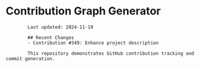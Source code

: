 # Contribution Graph Generator
            
            Last updated: 2024-11-19
            
            ## Recent Changes
            - Contribution #349: Enhance project description
            
            This repository demonstrates GitHub contribution tracking and commit generation.
        